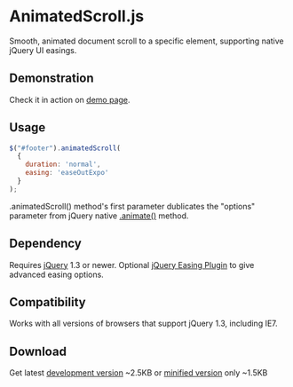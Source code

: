 AnimatedScroll.js
================
Smooth, animated document scroll to a specific element, supporting native jQuery UI easings.

Demonstration
-------------
Check it in action on [demo page](https://yevhentiurin.github.com/animatedscrolljs).

Usage
-----
```javascript
$("#footer").animatedScroll(
  {
    duration: 'normal', 
    easing: 'easeOutExpo'
  }
);
```
.animatedScroll() method's first parameter dublicates the "options" parameter from jQuery native [.animate()](http://api.jquery.com/animate/#animate-properties-options) method.

Dependency
----------
Requires [jQuery](http://jquery.com/) 1.3 or newer. 
Optional [jQuery Easing Plugin](http://gsgd.co.uk/sandbox/jquery/easing/) to give advanced easing options.

Compatibility
-------------
Works with all versions of browsers that support jQuery 1.3, including IE7.

Download
--------
Get latest [development version](https://raw.github.com/yevhentiurin/animatedscrolljs/master/releases/jquery.animatedscroll-1.0.2.js) ~2.5KB or [minified version](https://raw.github.com/yevhentiurin/animatedscrolljs/master/releases/jquery.animatedscroll-1.0.2.min.js) only ~1.5KB